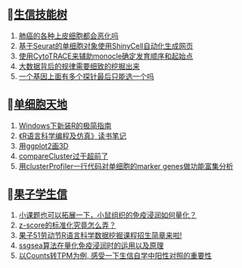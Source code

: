 ## 📝[生信技能树](https://github.com/ixxmu/mp_duty/issues?q=label%3A%E7%94%9F%E4%BF%A1%E6%8A%80%E8%83%BD%E6%A0%91+is%3Aclosed)
<!-- 1issueTable -->

1. [肺癌的各种上皮细胞都会恶化吗](https://github.com/ixxmu/mp_duty/issues/3420) 
2. [基于Seurat的单细胞对象使用ShinyCell自动化生成网页](https://github.com/ixxmu/mp_duty/issues/3413) 
3. [使用CytoTRACE来辅助monocle确定发育顺序和起始点](https://github.com/ixxmu/mp_duty/issues/3405) 
4. [大数据背后的规律需要细致的挖掘出来](https://github.com/ixxmu/mp_duty/issues/3394) 
5. [一个基因上面有多个探针最后只能选一个吗](https://github.com/ixxmu/mp_duty/issues/3393) 
<!-- 1issueTable -->
## 📝[单细胞天地](https://github.com/ixxmu/mp_duty/issues?q=label%3A%E5%8D%95%E7%BB%86%E8%83%9E%E5%A4%A9%E5%9C%B0+is%3Aclosed)
<!-- 2issueTable -->

1. [Windows下新装R的极简指南](https://github.com/ixxmu/mp_duty/issues/3253) 
2. [《R语言科学编程及仿真》读书笔记](https://github.com/ixxmu/mp_duty/issues/3141) 
3. [用ggplot2画3D](https://github.com/ixxmu/mp_duty/issues/3054) 
4. [compareCluster过于超前了](https://github.com/ixxmu/mp_duty/issues/3015) 
5. [用clusterProfiler一行代码对单细胞的marker genes做功能富集分析](https://github.com/ixxmu/mp_duty/issues/3001) 
<!-- 2issueTable -->

## 📝[果子学生信](https://github.com/ixxmu/mp_duty/issues?q=label%3A%E6%9E%9C%E5%AD%90%E5%AD%A6%E7%94%9F%E4%BF%A1+is%3Aclosed)
<!-- 3issueTable -->

1. [小课题也可以拓展一下，小鼠组织的免疫浸润如何量化？](https://github.com/ixxmu/mp_duty/issues/3407) 
2. [z-score的标准化究竟怎么弄？](https://github.com/ixxmu/mp_duty/issues/3396) 
3. [果子51劳动节R语言科学数据挖掘课程招生简章来啦!](https://github.com/ixxmu/mp_duty/issues/3332) 
4. [ssgsea算法在量化免疫浸润时的运用以及原理](https://github.com/ixxmu/mp_duty/issues/3326) 
5. [以Counts转TPM为例, 感受一下生信自学中阳性对照的重要性](https://github.com/ixxmu/mp_duty/issues/3325) 
<!-- 3issueTable -->
